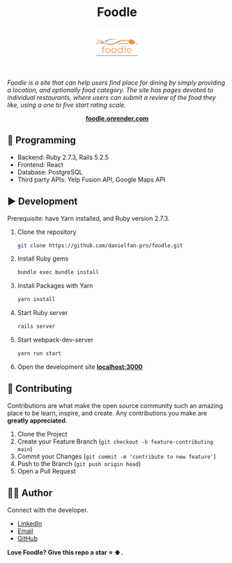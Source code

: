 <h1 align="center">Foodle</h1>

<p align="center">
  <img src="/app/assets/images/foodle transparent.png" alt="Foodle logo" width="100px" height="100px"/>

<i>Foodle is a site that can help users find place for dining by simply providing a location, and optionally food category. The site has pages devoted to individual restaurants, where users can submit a review of the food they like, using a one to five start rating scale.</i>
<br>

</p>

<p align="center">
  <a href="https://foodle.onrender.com"><strong>foodle.onrender.com</strong></a>
  <br>
</p>

## 🚀 Programming

- Backend: Ruby 2.7.3, Rails 5.2.5
- Frontend: React
- Database: PostgreSQL
- Third party APIs: Yelp Fusion API, Google Maps API

## ▶️ Development
Prerequisite: have Yarn installed, and Ruby version 2.7.3.

1. Clone the repository
    ```sh
    git clone https://github.com/danielfan-pro/foodle.git
    ```
    
2. Install Ruby gems
    ```sh
    bundle exec bundle install
    ```
    
3. Install Packages with Yarn
    ```sh
    yarn install
    ```
    
4. Start Ruby server
    ```sh
    rails server
    ```
    
5. Start webpack-dev-server
    ```sh
    yarn run start
    ```
    
6. Open the development site **[localhost:3000](http://localhost:3000)**
    
## 🤝 Contributing

Contributions are what make the open source community such an amazing place to be learn, inspire, and create.
Any contributions you make are **greatly appreciated**.

1. Clone the Project
2. Create your Feature Branch (`git checkout -b feature-contributing main`)
3. Commit your Changes (`git commit -m 'contribute to new feature'`)
4. Push to the Branch (`git push origin head`)
5. Open a Pull Request

## 👨‍💻 Author

Connect with the developer.

- [LinkedIn][linkedin]
- [Email][email]
- [GitHub][github]

**Love Foodle? Give this repo a star :star: :arrow_up:.**

[linkedin]: https://www.linkedin.com/in/danielfanpro/
[email]: mailto:danielfanpro@icloud.com
[github]: https://github.com/danielfan-pro
